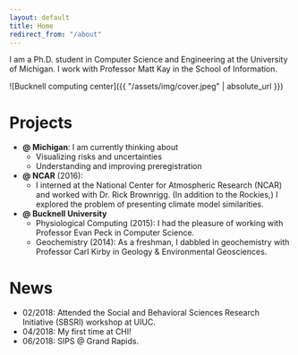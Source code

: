 ```yaml
---
layout: default
title: Home
redirect_from: "/about"
---
```




I am a Ph.D. student in Computer Science and Engineering at the University of Michigan. I work with Professor Matt Kay in the School of Information.


![Bucknell computing center]({{ "/assets/img/cover.jpeg" | absolute_url }})  






# Projects

- __@ Michigan__: I am currently thinking about
	- Visualizing risks and uncertainties
	- Understanding and improving preregistration
- __@ NCAR__ (2016): 
	- I interned at the National Center for Atmospheric Research (NCAR) and worked with Dr. Rick Brownrigg. (In addition to the Rockies,) I explored the problem of  presenting climate model similarities.
- __@ Bucknell University__
	- Physiological Computing (2015): I had the pleasure of working with Professor Evan Peck in Computer Science.
	- Geochemistry (2014): As a freshman, I dabbled in geochemistry with Professor Carl Kirby in Geology & Environmental Geosciences.


# News

- 02/2018: Attended the Social and Behavioral Sciences Research Initiative (SBSRI) workshop at UIUC.
- 04/2018: My first time at CHI!
- 06/2018: SIPS @ Grand Rapids.

<!--```java
public static void main(String[] args) {
    new FlyLoop(100, true).go();
}
```
-->
